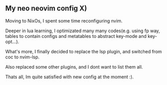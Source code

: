 ## My neo neovim config X)

Moving to NixOs, I spent some time reconfiguring nvim.

Deeper in lua learning, I optimizated many many codes(e.g. using fp way, tables to contain configs and
metatables to abstract key-mode and key-opt...).

What's more, I finally decided to replace the lsp plugin, and switched from coc to nvim-lsp.

Also replaced some other plugins, and I dont want to list them all.

Thats all, Im quite satisfied with new config at the moment :).
